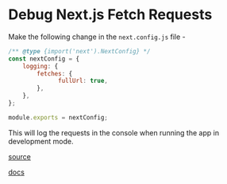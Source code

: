 # Debug Next.js Fetch Requests

Make the following change in the `next.config.js` file -

```javascript
/** @type {import('next').NextConfig} */
const nextConfig = {
    logging: {
        fetches: {
              fullUrl: true,
        },
    },
};

module.exports = nextConfig;
```

This will log the requests in the console when running the app in development mode.

[source](https://x.com/asidorenko_/status/1791537169468698965)

[docs](https://nextjs.org/docs/app/api-reference/next-config-js/logging)
